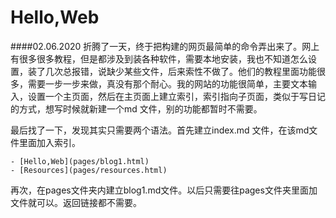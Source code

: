 # Hello,Web
####02.06.2020
折腾了一天，终于把构建的网页最简单的命令弄出来了。网上有很多很多教程，但是都涉及到装各种软件，需要本地安装，我也不知道怎么设置，装了几次总报错，说缺少某些文件，后来索性不做了。他们的教程里面功能很多，需要一步一步来做，真没有那个耐心。我的网站的功能很简单，主要文本输入，设置一个主页面，然后在主页面上建立索引，索引指向子页面，类似于写日记的方式，想写时候就新建一个md 文件，别的功能都暂时不需要。

最后找了一下，发现其实只需要两个语法。首先建立index.md 文件，在该md文件里面加入索引。
~~~
- [Hello,Web](pages/blog1.html)
- [Resources](pages/resources.html)
~~~
再次，在pages文件夹内建立blog1.md文件。以后只需要往pages文件夹里面加文件就可以。返回链接都不需要。
